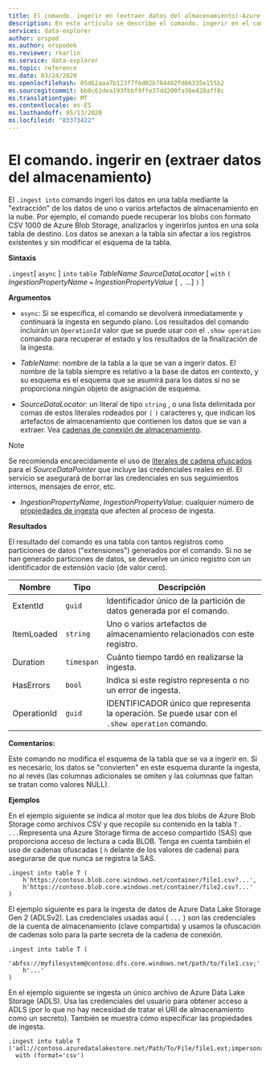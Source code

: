 ```yaml
---
title: El comando. ingerir en (extraer datos del almacenamiento)-Azure Explorador de datos | Microsoft Docs
description: En este artículo se describe el comando. ingerir en el comando (extraer datos de almacenamiento) en Azure Explorador de datos.
services: data-explorer
author: orspod
ms.author: orspodek
ms.reviewer: rkarlin
ms.service: data-explorer
ms.topic: reference
ms.date: 03/24/2020
ms.openlocfilehash: 05d62aaa7b123f7f6d02b784402fd06335e155b2
ms.sourcegitcommit: bb8c61dea193fbbf9ffe37dd200fa36e428aff8c
ms.translationtype: MT
ms.contentlocale: es-ES
ms.lasthandoff: 05/13/2020
ms.locfileid: "83373422"
---
```

# <a name="the-ingest-into-command-pull-data-from-storage"></a>El comando. ingerir en (extraer datos del almacenamiento)

El `.ingest into` comando ingeri los datos en una tabla mediante la "extracción" de los datos de uno o varios artefactos de almacenamiento en la nube.
Por ejemplo, el comando puede recuperar los blobs con formato CSV 1000 de Azure Blob Storage, analizarlos y ingerirlos juntos en una sola tabla de destino.
Los datos se anexan a la tabla sin afectar a los registros existentes y sin modificar el esquema de la tabla.

**Sintaxis**

`.ingest`[ `async` ] `into` `table` *TableName* *SourceDataLocator* [ `with` `(` *IngestionPropertyName* `=` *IngestionPropertyValue* [ `,` ...] `)` ]

**Argumentos**

* `async`: Si se especifica, el comando se devolverá inmediatamente y continuará la ingesta en segundo plano. Los resultados del comando incluirán un `OperationId` valor que se puede usar con el `.show operation` comando para recuperar el estado y los resultados de la finalización de la ingesta.
  
* *TableName*: nombre de la tabla a la que se van a ingerir datos.
  El nombre de la tabla siempre es relativo a la base de datos en contexto, y su esquema es el esquema que se asumirá para los datos si no se proporciona ningún objeto de asignación de esquema.

* *SourceDataLocator*: un literal de tipo `string` , o una lista delimitada por comas de estos literales rodeados por `(` `)` caracteres y, que indican los artefactos de almacenamiento que contienen los datos que se van a extraer. Vea [cadenas de conexión de almacenamiento](../../api/connection-strings/storage.md).

> [!NOTE]
> Se recomienda encarecidamente el uso de [literales de cadena ofuscados](../../query/scalar-data-types/string.md#obfuscated-string-literals) para el *SourceDataPointer* que incluye las credenciales reales en él.
> El servicio se asegurará de borrar las credenciales en sus seguimientos internos, mensajes de error, etc.

* *IngestionPropertyName*, *IngestionPropertyValue*: cualquier número de [propiedades de ingesta](../../../ingestion-properties.md) que afecten al proceso de ingesta.

**Resultados**

El resultado del comando es una tabla con tantos registros como particiones de datos ("extensiones") generados por el comando.
Si no se han generado particiones de datos, se devuelve un único registro con un identificador de extensión vacío (de valor cero).

|Nombre       |Tipo      |Descripción                                                                |
|-----------|----------|---------------------------------------------------------------------------|
|ExtentId   |`guid`    |Identificador único de la partición de datos generada por el comando.|
|ItemLoaded |`string`  |Uno o varios artefactos de almacenamiento relacionados con este registro.             |
|Duration   |`timespan`|Cuánto tiempo tardó en realizarse la ingesta.                                     |
|HasErrors  |`bool`    |Indica si este registro representa o no un error de ingesta.                |
|OperationId|`guid`    |IDENTIFICADOR único que representa la operación. Se puede usar con el `.show operation` comando.|

**Comentarios:**

Este comando no modifica el esquema de la tabla que se va a ingerir en.
Si es necesario, los datos se "convierten" en este esquema durante la ingesta, no al revés (las columnas adicionales se omiten y las columnas que faltan se tratan como valores NULL).

**Ejemplos**

En el ejemplo siguiente se indica al motor que lea dos blobs de Azure Blob Storage como archivos CSV y que recopile su contenido en la tabla `T` . `...`Representa una Azure Storage firma de acceso compartido (SAS) que proporciona acceso de lectura a cada BLOB. Tenga en cuenta también el uso de cadenas ofuscadas ( `h` delante de los valores de cadena) para asegurarse de que nunca se registra la SAS.

```kusto
.ingest into table T (
    h'https://contoso.blob.core.windows.net/container/file1.csv?...',
    h'https://contoso.blob.core.windows.net/container/file2.csv?...'
)
```

El ejemplo siguiente es para la ingesta de datos de Azure Data Lake Storage Gen 2 (ADLSv2). Las credenciales usadas aquí ( `...` ) son las credenciales de la cuenta de almacenamiento (clave compartida) y usamos la ofuscación de cadenas solo para la parte secreta de la cadena de conexión.

```kusto
.ingest into table T (
  'abfss://myfilesystem@contoso.dfs.core.windows.net/path/to/file1.csv;'
    h'...'
)
```

En el ejemplo siguiente se ingesta un único archivo de Azure Data Lake Storage (ADLS).
Usa las credenciales del usuario para obtener acceso a ADLS (por lo que no hay necesidad de tratar el URI de almacenamiento como un secreto). También se muestra cómo especificar las propiedades de ingesta.

```kusto
.ingest into table T ('adl://contoso.azuredatalakestore.net/Path/To/File/file1.ext;impersonate')
  with (format='csv')
```

